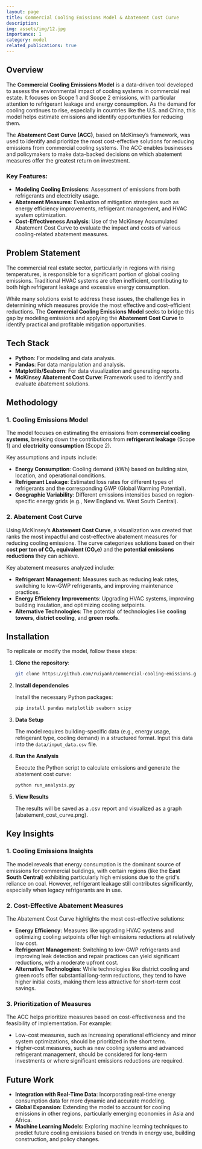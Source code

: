 ```yaml
---
layout: page
title: Commercial Cooling Emissions Model & Abatement Cost Curve
description: 
img: assets/img/12.jpg
importance: 1
category: model
related_publications: true
---
```


## Overview

The **Commercial Cooling Emissions Model** is a data-driven tool developed to assess the environmental impact of cooling systems in commercial real estate. It focuses on Scope 1 and Scope 2 emissions, with particular attention to refrigerant leakage and energy consumption. As the demand for cooling continues to rise, especially in countries like the U.S. and China, this model helps estimate emissions and identify opportunities for reducing them.

The **Abatement Cost Curve (ACC)**, based on McKinsey’s framework, was used to identify and prioritize the most cost-effective solutions for reducing emissions from commercial cooling systems. The ACC enables businesses and policymakers to make data-backed decisions on which abatement measures offer the greatest return on investment.

### Key Features:
- **Modeling Cooling Emissions**: Assessment of emissions from both refrigerants and electricity usage.
- **Abatement Measures**: Evaluation of mitigation strategies such as energy efficiency improvements, refrigerant management, and HVAC system optimization.
- **Cost-Effectiveness Analysis**: Use of the McKinsey Accumulated Abatement Cost Curve to evaluate the impact and costs of various cooling-related abatement measures.

## Problem Statement

The commercial real estate sector, particularly in regions with rising temperatures, is responsible for a significant portion of global cooling emissions. Traditional HVAC systems are often inefficient, contributing to both high refrigerant leakage and excessive energy consumption.

While many solutions exist to address these issues, the challenge lies in determining which measures provide the most effective and cost-efficient reductions. The **Commercial Cooling Emissions Model** seeks to bridge this gap by modeling emissions and applying the **Abatement Cost Curve** to identify practical and profitable mitigation opportunities.

## Tech Stack

- **Python**: For modeling and data analysis.
- **Pandas**: For data manipulation and analysis.
- **Matplotlib/Seaborn**: For data visualization and generating reports.
- **McKinsey Abatement Cost Curve**: Framework used to identify and evaluate abatement solutions.

## Methodology

### 1. **Cooling Emissions Model**

The model focuses on estimating the emissions from **commercial cooling systems**, breaking down the contributions from **refrigerant leakage** (Scope 1) and **electricity consumption** (Scope 2). 

Key assumptions and inputs include:
- **Energy Consumption**: Cooling demand (kWh) based on building size, location, and operational conditions.
- **Refrigerant Leakage**: Estimated loss rates for different types of refrigerants and the corresponding GWP (Global Warming Potential).
- **Geographic Variability**: Different emissions intensities based on region-specific energy grids (e.g., New England vs. West South Central).

### 2. **Abatement Cost Curve**

Using McKinsey’s **Abatement Cost Curve**, a visualization was created that ranks the most impactful and cost-effective abatement measures for reducing cooling emissions. The curve categorizes solutions based on their **cost per ton of CO₂ equivalent (CO₂e)** and the **potential emissions reductions** they can achieve.

Key abatement measures analyzed include:
- **Refrigerant Management**: Measures such as reducing leak rates, switching to low-GWP refrigerants, and improving maintenance practices.
- **Energy Efficiency Improvements**: Upgrading HVAC systems, improving building insulation, and optimizing cooling setpoints.
- **Alternative Technologies**: The potential of technologies like **cooling towers**, **district cooling**, and **green roofs**.

## Installation

To replicate or modify the model, follow these steps:

1. **Clone the repository**:
   ```bash
   git clone https://github.com/ruiyanh/commercial-cooling-emissions.git
   ```

2. **Install dependencies**

   Install the necessary Python packages:

   ```bash
   pip install pandas matplotlib seaborn scipy
   ```

3. **Data Setup**

   The model requires building-specific data (e.g., energy usage, refrigerant type, cooling demand) in a structured format. Input this data into the `data/input_data.csv` file.

4. **Run the Analysis**

   Execute the Python script to calculate emissions and generate the abatement cost curve:

   ```bash
   python run_analysis.py
   ```
   
5. **View Results**

   The results will be saved as a .csv report and visualized as a graph (abatement_cost_curve.png).

## Key Insights

### 1. Cooling Emissions Insights

The model reveals that energy consumption is the dominant source of emissions for commercial buildings, with certain regions (like the **East South Central**) exhibiting particularly high emissions due to the grid's reliance on coal. However, refrigerant leakage still contributes significantly, especially when legacy refrigerants are in use.

### 2. Cost-Effective Abatement Measures

The Abatement Cost Curve highlights the most cost-effective solutions:

- **Energy Efficiency**: Measures like upgrading HVAC systems and optimizing cooling setpoints offer high emissions reductions at relatively low cost.
- **Refrigerant Management**: Switching to low-GWP refrigerants and improving leak detection and repair practices can yield significant reductions, with a moderate upfront cost.
- **Alternative Technologies**: While technologies like district cooling and green roofs offer substantial long-term reductions, they tend to have higher initial costs, making them less attractive for short-term cost savings.

### 3. Prioritization of Measures

The ACC helps prioritize measures based on cost-effectiveness and the feasibility of implementation. For example:

- Low-cost measures, such as increasing operational efficiency and minor system optimizations, should be prioritized in the short term.
- Higher-cost measures, such as new cooling systems and advanced refrigerant management, should be considered for long-term investments or where significant emissions reductions are required.

## Future Work

- **Integration with Real-Time Data**: Incorporating real-time energy consumption data for more dynamic and accurate modeling.
- **Global Expansion**: Extending the model to account for cooling emissions in other regions, particularly emerging economies in Asia and Africa.
- **Machine Learning Models**: Exploring machine learning techniques to predict future cooling emissions based on trends in energy use, building construction, and policy changes.
